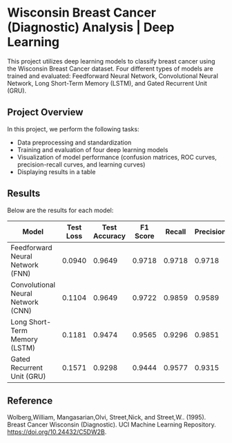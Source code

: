 # Wisconsin Breast Cancer (Diagnostic) Analysis | Deep Learning

This project utilizes deep learning models to classify breast cancer using the Wisconsin Breast Cancer dataset. Four different types of models are trained and evaluated: Feedforward Neural Network, Convolutional Neural Network, Long Short-Term Memory (LSTM), and Gated Recurrent Unit (GRU).

## Project Overview

In this project, we perform the following tasks:

- Data preprocessing and standardization
- Training and evaluation of four deep learning models
- Visualization of model performance (confusion matrices, ROC curves, precision-recall curves, and learning curves)
- Displaying results in a table

## Results

Below are the results for each model:

| Model                               | Test Loss | Test Accuracy | F1 Score | Recall | Precision |
|-------------------------------------|-----------|---------------|----------|--------|-----------|
| Feedforward Neural Network (FNN)    | 0.0940    | 0.9649        | 0.9718   | 0.9718 | 0.9718    |
| Convolutional Neural Network (CNN)  | 0.1104    | 0.9649        | 0.9722   | 0.9859 | 0.9589    |
| Long Short-Term Memory (LSTM)       | 0.1181    | 0.9474        | 0.9565   | 0.9296 | 0.9851    |
| Gated Recurrent Unit (GRU)          | 0.1571    | 0.9298        | 0.9444   | 0.9577 | 0.9315    |

## Reference

Wolberg,William, Mangasarian,Olvi, Street,Nick, and Street,W.. (1995). Breast Cancer Wisconsin (Diagnostic). UCI Machine Learning Repository. https://doi.org/10.24432/C5DW2B.
